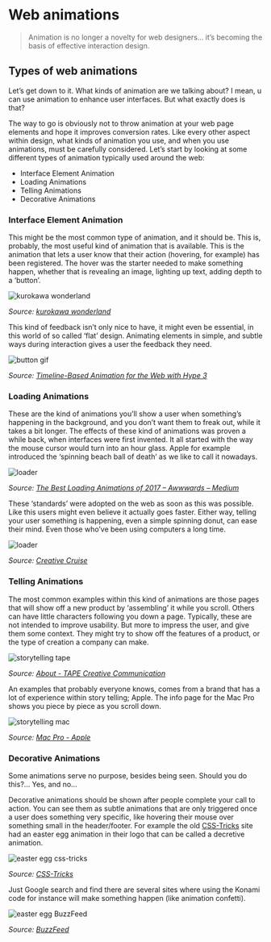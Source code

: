 # Web animations
> Animation is no longer a novelty for web designers… it’s becoming the basis of effective interaction design.

## Types of web animations
Let’s get down to it. What kinds of animation are we talking about? I mean, u can use animation to enhance user interfaces. But what exactly does is that?

The way to go is obviously not to throw animation at your web page elements and hope it improves conversion rates.  Like every other aspect within design, what kinds of animation you use, and when you use animations, must be carefully considered. Let’s start by looking at some different types of animation typically used around the web:

* Interface Element Animation
* Loading Animations
* Telling Animations
* Decorative Animations

### Interface Element Animation
This might be the most common type of animation, and it should be. This is, probably, the most useful kind of animation that is available. This is the animation that lets a user know that their action (hovering, for example) has been registered. The hover was the starter needed to make something happen, whether that is revealing an image, lighting up text, adding depth to a ‘button’.

![kurokawa wonderland](./img/kurokawa-wonderland.png)

_Source: [kurokawa wonderland](http://kurokawawonderland.jp/)_

This kind of feedback isn’t only nice to have, it might even be essential, in this world of so called ‘flat’ design. Animating elements in simple, and subtle ways during interaction gives a user the feedback they need.

![button gif](./img/buton.gif)

_Source: [Timeline-Based Animation for the Web with Hype 3](https://webdesign.tutsplus.com/tutorials/timeline-based-animation-for-the-web-with-hype-3--cms-24899)_

### Loading Animations
These are the kind of animations you’ll show a user when something’s happening in the background, and you don’t want them to freak out, while it takes a bit longer. The effects of these kind of animations was proven a while back, when interfaces were first invented. It all started with the way the mouse cursor would turn into an hour glass. Apple for example introduced the ‘spinning beach ball of death’ as we like to call it nowadays.

![loader](./img/loading.gif)

_Source: [The Best Loading Animations of 2017 – Awwwards – Medium](https://medium.com/@awwwards/the-best-loading-animations-of-2017-2d3a159e46f8)_

These ‘standards’ were adopted on the web as soon as this was possible. Like this users might even believe it actually goes faster. Either way, telling your user something is happening, even a simple spinning donut, can ease their mind. Even those who’ve been using computers a long time.

![loader](./img/loading-2.gif)

_Source: [Creative Cruise](http://creativecruise.nl/)_

### Telling Animations
The most common examples within this kind of animations are those pages that will show off a new product by ‘assembling’ it while you scroll. Others can have little characters following you down a page. Typically, these are not intended to improve usability. But more to impress the user, and give them some context. They might try to show off the features of a product, or the type of creation a company can make.

![storytelling tape](./img/tape.png)

_Source: [About - TAPE Creative Communication](http://tape.cc/about/)_

An examples that probably everyone knows, comes from a brand that has a lot of experience within story telling; Apple. The info page for the Mac Pro shows you piece by piece as you scroll down.

![storytelling mac](./img/mac.png)

_Source: [Mac Pro - Apple](https://www.apple.com/mac-pro/)_

### Decorative Animations
Some animations serve no purpose, besides being seen. Should you do this?… Yes, and no…

Decorative animations should be shown after people complete your call to action. You can see them as subtle animations that are only triggered once a user does something very specific, like hovering their mouse over something small in the header/footer. For example the old [CSS-Tricks](https://css-tricks.com/) site had an easter egg animation in their logo that can be called a decretive animation.

![easter egg css-tricks](./img/ccs-tricks.gif)

_Source: [CSS-Tricks](https://css-tricks.com/)_

Just Google search and find there are several sites where using the Konami code for instance will make something happen (like animation confetti).

![easter egg BuzzFeed](./img/konami.png)

_Source: [BuzzFeed](https://www.buzzfeed.com/?utm_term=.snxNRxWNN#.wuxa7kwaa)_
